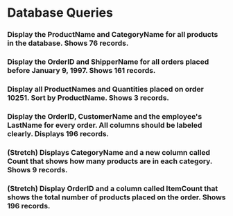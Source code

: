 # Database Queries

### Display the ProductName and CategoryName for all products in the database. Shows 76 records.



### Display the OrderID and ShipperName for all orders placed before January 9, 1997. Shows 161 records.



### Display all ProductNames and Quantities placed on order 10251. Sort by ProductName. Shows 3 records.



### Display the OrderID, CustomerName and the employee's LastName for every order. All columns should be labeled clearly. Displays 196 records.



### (Stretch)  Displays CategoryName and a new column called Count that shows how many products are in each category. Shows 9 records.



### (Stretch) Display OrderID and a  column called ItemCount that shows the total number of products placed on the order. Shows 196 records. 